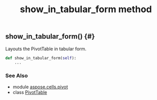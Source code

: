 ﻿---
title: show_in_tabular_form method
second_title: Aspose.Cells for Python via .NET API References
description: 
type: docs
weight: 250
url: /aspose.cells.pivot/pivottable/show_in_tabular_form/
is_root: false
---

## show_in_tabular_form() {#}

Layouts the PivotTable in tabular form.



```python
def show_in_tabular_form(self):
    ...
```





### See Also
* module [aspose.cells.pivot](../../)
* class [PivotTable](/cells/python-net/aspose.cells.pivot/pivottable)
